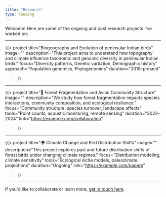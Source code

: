 ```yaml
---
title: "Research"
type: landing
---
```


Welcome! Here are some of the ongoing and past research projects I've worked on:

---

{{< project
    title="Biogeography and Evolution of peninsular Indian birds"
    image=""
    description="This project aims to understand how topography and climate influence taxonomic and genomic diversity in peninsular Indian birds."
    focus="Diversity patterns, Genetic vartiation, Demographic history"
    approach="Population genomics, Phylogenomics"
    duration="2019–present"
>}}

---

{{< project
    title="🌲 Forest Fragmentation and Avian Community Structure"
    image=""
    description="We study how forest fragmentation impacts species interactions, community composition, and ecological resilience."
    focus="Community structure, species turnover, landscape effects"
    tools="Point counts, acoustic monitoring, remote sensing"
    duration="2022–2024"
    link="https://example.com/collaboration"
>}}

---

{{< project
    title="🌍 Climate Change and Bird Distribution Shifts"
    image=""
    description="This project explores past and future distribution shifts of forest birds under changing climate regimes."
    focus="Distribution modeling, climate sensitivity"
    tools="Ecological niche models, paleoclimate projections"
    duration="Ongoing"
    link="https://example.com/papers"
>}}

---

If you'd like to collaborate or learn more, [get in touch here](/contact/).